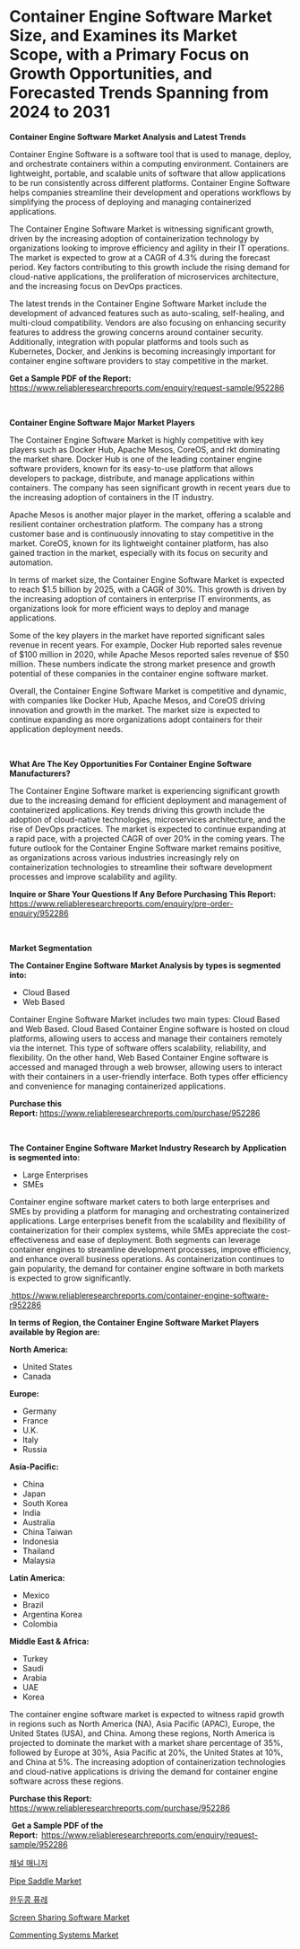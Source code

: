 <p><h1>Container Engine Software Market Size, and Examines its Market Scope, with a Primary Focus on Growth Opportunities, and Forecasted Trends Spanning from 2024 to 2031</h1></p><p><strong>Container Engine Software Market Analysis and Latest Trends</strong></p>
<p><p>Container Engine Software is a software tool that is used to manage, deploy, and orchestrate containers within a computing environment. Containers are lightweight, portable, and scalable units of software that allow applications to be run consistently across different platforms. Container Engine Software helps companies streamline their development and operations workflows by simplifying the process of deploying and managing containerized applications.</p><p>The Container Engine Software Market is witnessing significant growth, driven by the increasing adoption of containerization technology by organizations looking to improve efficiency and agility in their IT operations. The market is expected to grow at a CAGR of 4.3% during the forecast period. Key factors contributing to this growth include the rising demand for cloud-native applications, the proliferation of microservices architecture, and the increasing focus on DevOps practices.</p><p>The latest trends in the Container Engine Software Market include the development of advanced features such as auto-scaling, self-healing, and multi-cloud compatibility. Vendors are also focusing on enhancing security features to address the growing concerns around container security. Additionally, integration with popular platforms and tools such as Kubernetes, Docker, and Jenkins is becoming increasingly important for container engine software providers to stay competitive in the market.</p></p>
<p><strong>Get a Sample PDF of the Report:&nbsp;</strong> <a href="https://www.reliableresearchreports.com/enquiry/request-sample/952286">https://www.reliableresearchreports.com/enquiry/request-sample/952286</a></p>
<p>&nbsp;</p>
<p><strong>Container Engine Software Major Market Players</strong></p>
<p><p>The Container Engine Software Market is highly competitive with key players such as Docker Hub, Apache Mesos, CoreOS, and rkt dominating the market share. Docker Hub is one of the leading container engine software providers, known for its easy-to-use platform that allows developers to package, distribute, and manage applications within containers. The company has seen significant growth in recent years due to the increasing adoption of containers in the IT industry.</p><p>Apache Mesos is another major player in the market, offering a scalable and resilient container orchestration platform. The company has a strong customer base and is continuously innovating to stay competitive in the market. CoreOS, known for its lightweight container platform, has also gained traction in the market, especially with its focus on security and automation.</p><p>In terms of market size, the Container Engine Software Market is expected to reach $1.5 billion by 2025, with a CAGR of 30%. This growth is driven by the increasing adoption of containers in enterprise IT environments, as organizations look for more efficient ways to deploy and manage applications.</p><p>Some of the key players in the market have reported significant sales revenue in recent years. For example, Docker Hub reported sales revenue of $100 million in 2020, while Apache Mesos reported sales revenue of $50 million. These numbers indicate the strong market presence and growth potential of these companies in the container engine software market.</p><p>Overall, the Container Engine Software Market is competitive and dynamic, with companies like Docker Hub, Apache Mesos, and CoreOS driving innovation and growth in the market. The market size is expected to continue expanding as more organizations adopt containers for their application deployment needs.</p></p>
<p>&nbsp;</p>
<p><strong>What Are The Key Opportunities For Container Engine Software Manufacturers?</strong></p>
<p><p>The Container Engine Software market is experiencing significant growth due to the increasing demand for efficient deployment and management of containerized applications. Key trends driving this growth include the adoption of cloud-native technologies, microservices architecture, and the rise of DevOps practices. The market is expected to continue expanding at a rapid pace, with a projected CAGR of over 20% in the coming years. The future outlook for the Container Engine Software market remains positive, as organizations across various industries increasingly rely on containerization technologies to streamline their software development processes and improve scalability and agility.</p></p>
<p><strong>Inquire or Share Your Questions If Any Before Purchasing This Report:</strong> <a href="https://www.reliableresearchreports.com/enquiry/pre-order-enquiry/952286">https://www.reliableresearchreports.com/enquiry/pre-order-enquiry/952286</a></p>
<p>&nbsp;</p>
<p><strong>Market Segmentation</strong></p>
<p><strong>The Container Engine Software Market Analysis by types is segmented into:</strong></p>
<p><ul><li>Cloud Based</li><li>Web Based</li></ul></p>
<p><p>Container Engine Software Market includes two main types: Cloud Based and Web Based. Cloud Based Container Engine software is hosted on cloud platforms, allowing users to access and manage their containers remotely via the internet. This type of software offers scalability, reliability, and flexibility. On the other hand, Web Based Container Engine software is accessed and managed through a web browser, allowing users to interact with their containers in a user-friendly interface. Both types offer efficiency and convenience for managing containerized applications.</p></p>
<p><strong>Purchase this Report:&nbsp;</strong><a href="https://www.reliableresearchreports.com/purchase/952286">https://www.reliableresearchreports.com/purchase/952286</a></p>
<p>&nbsp;</p>
<p><strong>The Container Engine Software Market Industry Research by Application is segmented into:</strong></p>
<p><ul><li>Large Enterprises</li><li>SMEs</li></ul></p>
<p><p>Container engine software market caters to both large enterprises and SMEs by providing a platform for managing and orchestrating containerized applications. Large enterprises benefit from the scalability and flexibility of containerization for their complex systems, while SMEs appreciate the cost-effectiveness and ease of deployment. Both segments can leverage container engines to streamline development processes, improve efficiency, and enhance overall business operations. As containerization continues to gain popularity, the demand for container engine software in both markets is expected to grow significantly.</p></p>
<p><a href="https://www.reliableresearchreports.com/container-engine-software-r952286">&nbsp;https://www.reliableresearchreports.com/container-engine-software-r952286</a></p>
<p><strong>In terms of Region, the Container Engine Software Market Players available by Region are:</strong></p>
<p>
    <p> <strong> North America: </strong>
        <ul>
            <li>United States</li>
            <li>Canada</li>
        </ul>
        </p> 
    <p> <strong> Europe: </strong>
        <ul>
            <li>Germany</li>
            <li>France</li>
            <li>U.K.</li>
            <li>Italy</li>
            <li>Russia</li>
        </ul>
        </p> 
    <p> <strong> Asia-Pacific: </strong>
        <ul>
            <li>China</li>
            <li>Japan</li>
            <li>South Korea</li>
            <li>India</li>
            <li>Australia</li>
            <li>China Taiwan</li>
            <li>Indonesia</li>
            <li>Thailand</li>
            <li>Malaysia</li>
        </ul>
        </p> 
    <p> <strong> Latin America: </strong>
        <ul>
            <li>Mexico</li>
            <li>Brazil</li>
            <li>Argentina Korea</li>
            <li>Colombia</li>
        </ul>
        </p> 
    <p> <strong> Middle East & Africa: </strong>
        <ul>
            <li>Turkey</li>
            <li>Saudi</li>
            <li>Arabia</li>
            <li>UAE</li>
            <li>Korea</li>
        </ul>
    </p>
    </p>
<p><p>The container engine software market is expected to witness rapid growth in regions such as North America (NA), Asia Pacific (APAC), Europe, the United States (USA), and China. Among these regions, North America is projected to dominate the market with a market share percentage of 35%, followed by Europe at 30%, Asia Pacific at 20%, the United States at 10%, and China at 5%. The increasing adoption of containerization technologies and cloud-native applications is driving the demand for container engine software across these regions.</p></p>
<p><strong>Purchase this Report: </strong><a href="https://www.reliableresearchreports.com/purchase/952286">https://www.reliableresearchreports.com/purchase/952286</a></p>
<p>&nbsp;<strong>Get a Sample PDF of the Report:&nbsp;&nbsp;</strong><a href="https://www.reliableresearchreports.com/enquiry/request-sample/952286">https://www.reliableresearchreports.com/enquiry/request-sample/952286</a></p>
<p><strong></strong></p>
<p><p><a href="https://medium.com/@heatherelasquez5675/%EC%B1%84%EB%84%90-%EB%A7%A4%EB%8B%88%EC%A0%80-%EC%8B%9C%EC%9E%A5-%EB%B3%B4%EA%B3%A0%EC%84%9C%EB%8A%94-%EC%9D%B4-%EC%8B%9C%EC%9E%A5%EC%9D%98-%EC%B5%9C%EC%8B%A0-%ED%8A%B8%EB%A0%8C%EB%93%9C%EC%99%80-%EC%84%B1%EC%9E%A5-%EA%B8%B0%ED%9A%8C%EB%A5%BC-%EB%B3%B4%EC%97%AC%EC%A4%8D%EB%8B%88%EB%8B%A4-2b884310963a">채널 매니저</a></p><p><a href="https://www.linkedin.com/pulse/decoding-pipe-saddle-market-metrics-share-trends-growth-1sxdf?trackingId=1A13XZo%2Fp0mzRY0bZb6knA%3D%3D">Pipe Saddle Market</a></p><p><a href="https://medium.com/@juddmetz/%EC%BD%A9-%ED%93%A8%EB%A0%88-%EC%8B%9C%EC%9E%A5%EC%9D%80-%EC%8B%9C%EC%9E%A5-%EC%A0%90%EC%9C%A0%EC%9C%A8-%EC%8B%9C%EC%9E%A5-%EB%8F%99%ED%96%A5-%EB%B0%8F-%EC%8B%9C%EC%9E%A5-%EC%84%B1%EC%9E%A5%EC%97%90-%EB%8C%80%ED%95%9C-%EC%A0%95%EB%B3%B4%EB%A5%BC-%EC%A0%9C%EA%B3%B5%ED%95%A9%EB%8B%88%EB%8B%A4-035b46fd7ae9">완두콩 퓨레</a></p><p><a href="https://github.com/SashaBeier2023/Market-Research-Report-List-1/blob/main/screen-sharing-software-market.md">Screen Sharing Software Market</a></p><p><a href="https://github.com/ashman753/Market-Research-Report-List-1/blob/main/commenting-systems-market.md">Commenting Systems Market</a></p></p>